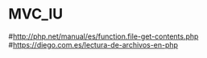 # MVC_IU

#http://php.net/manual/es/function.file-get-contents.php
#https://diego.com.es/lectura-de-archivos-en-php
